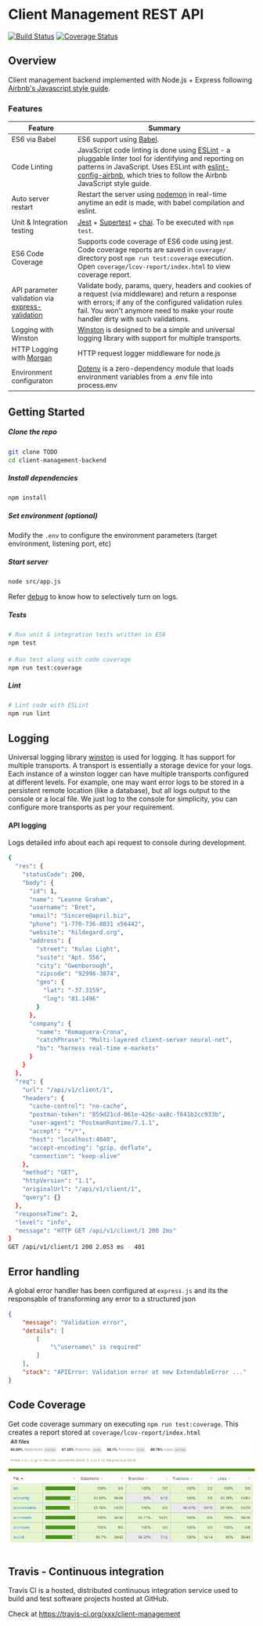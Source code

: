 # Client Management REST API 

[![Build Status](https://img.shields.io/travis/kunalkapadia/express-mongoose-es6-rest-api/master.svg?style=flat-square)](https://travis-ci.org/kunalkapadia/express-mongoose-es6-rest-api)
[![Coverage Status](https://img.shields.io/coveralls/kunalkapadia/express-mongoose-es6-rest-api/master.svg?style=flat-square)](https://coveralls.io/github/kunalkapadia/express-mongoose-es6-rest-api?branch=master)

## Overview

Client management backend implemented with Node.js + Express following [Airbnb's Javascript style guide](https://github.com/airbnb/javascript).

### Features

| Feature                                | Summary                                                                                                                                                                                                                                                     |
|----------------------------------------|-------------------------------------------------------------------------------------------------------------------------------------------------------------------------------------------------------------------------------------------------------------|
| ES6 via Babel                  	 	     | ES6 support using [Babel](https://babeljs.io/).  |
| Code Linting               			       | JavaScript code linting is done using [ESLint](http://eslint.org) - a pluggable linter tool for identifying and reporting on patterns in JavaScript. Uses ESLint with [eslint-config-airbnb](https://github.com/airbnb/javascript/tree/master/packages/eslint-config-airbnb), which tries to follow the Airbnb JavaScript style guide.                                                                                                |
| Auto server restart                  	 | Restart the server using [nodemon](https://github.com/remy/nodemon) in real-time anytime an edit is made, with babel compilation and eslint.                                                                                                                                                                            |
| Unit & Integration testing            | [Jest](https://www.npmjs.com/package/jest) + [Supertest](https://www.npmjs.com/package/supertest) + [chai](http://www.chaijs.com/). To be executed with `npm test`. |
| ES6 Code Coverage                  | Supports code coverage of ES6 code using jest. Code coverage reports are saved in `coverage/` directory post `npm run test:coverage` execution. Open `coverage/lcov-report/index.html` to view coverage report.                                                                                                                                                                            |
| API parameter validation via [express-validation](https://www.npmjs.com/package/express-validation)           | Validate body, params, query, headers and cookies of a request (via middleware) and return a response with errors; if any of the configured validation rules fail. You won't anymore need to make your route handler dirty with such validations. |
| Logging with Winston                 | [Winston](https://www.npmjs.com/package/winston) is designed to be a simple and universal logging library with support for multiple transports. |
| HTTP Logging with [Morgan](https://www.npmjs.com/package/morgan)             | HTTP request logger middleware for node.js |
| Environment configuraton | [Dotenv](https://www.npmjs.com/package/dotenv) is a zero-dependency module that loads environment variables from a .env file into process.env |


## Getting Started

##### Clone the repo
```sh
git clone TODO
cd client-management-backend
```

##### Install dependencies
```sh
npm install
```

##### Set environment (optional)
Modify the `.env` to configure the environment parameters (target environment, listening port, etc)


#####  Start server
```sh
node src/app.js
```
Refer [debug](https://www.npmjs.com/package/debug) to know how to selectively turn on logs.


##### Tests
```sh
# Run unit & integration tests written in ES6 
npm test

# Run test along with code coverage
npm run test:coverage
```

##### Lint
```sh
# Lint code with ESLint
npm run lint
```

## Logging
Universal logging library [winston](https://www.npmjs.com/package/winston) is used for logging. It has support for multiple transports.  A transport is essentially a storage device for your logs. Each instance of a winston logger can have multiple transports configured at different levels. For example, one may want error logs to be stored in a persistent remote location (like a database), but all logs output to the console or a local file. We just log to the console for simplicity, you can configure more transports as per your requirement.

#### API logging
Logs detailed info about each api request to console during development.
```sh
{
  "res": {
    "statusCode": 200,
    "body": {
      "id": 1,
      "name": "Leanne Graham",
      "username": "Bret",
      "email": "Sincere@april.biz",
      "phone": "1-770-736-8031 x56442",
      "website": "hildegard.org",
      "address": {
        "street": "Kulas Light",
        "suite": "Apt. 556",
        "city": "Gwenborough",
        "zipcode": "92998-3874",
        "geo": {
          "lat": "-37.3159",
          "lng": "81.1496"
        }
      },
      "company": {
        "name": "Romaguera-Crona",
        "catchPhrase": "Multi-layered client-server neural-net",
        "bs": "harness real-time e-markets"
      }
    }
  },
  "req": {
    "url": "/api/v1/client/1",
    "headers": {
      "cache-control": "no-cache",
      "postman-token": "859d21cd-061e-426c-aa8c-f641b2cc933b",
      "user-agent": "PostmanRuntime/7.1.1",
      "accept": "*/*",
      "host": "localhost:4040",
      "accept-encoding": "gzip, deflate",
      "connection": "keep-alive"
    },
    "method": "GET",
    "httpVersion": "1.1",
    "originalUrl": "/api/v1/client/1",
    "query": {}
  },
  "responseTime": 2,
  "level": "info",
  "message": "HTTP GET /api/v1/client/1 200 2ms"
}
GET /api/v1/client/1 200 2.053 ms - 401

```
## Error handling
A global error handler has been configured at `express.js` and its the responsable of transforming any error to a structured json  
```json
{
    "message": "Validation error",
    "details": [
        [
            "\"username\" is required"
        ]
    ],
    "stack": "APIError: Validation error at new ExtendableError ..."
}
```


## Code Coverage
Get code coverage summary on executing `npm run test:coverage`. This creates a report stored at `coverage/lcov-report/index.html`
![Code Coverage Text Summary](doc/coverage.png)


## Travis - Continuous integration
Travis CI is a hosted, distributed continuous integration service used to build and test software projects hosted at GitHub.


Check at
https://travis-ci.org/xxx/client-management
